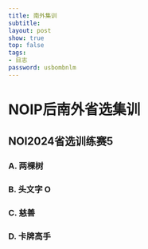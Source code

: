 ```yaml
---
title: 南外集训
subtitle: 
layout: post
show: true
top: false
tags: 
- 日志
password: usbombnlm
---
```


# NOIP后南外省选集训

## NOI2024省选训练赛5

### A. 两棵树
### B. 头文字 O
### C. 慈善
### D. 卡牌高手

